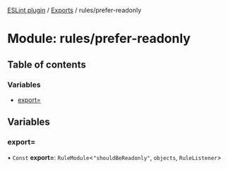 [ESLint plugin](../index.md) / [Exports](../modules.md) / rules/prefer-readonly

# Module: rules/prefer-readonly

## Table of contents

### Variables

- [export&#x3D;](rules_prefer_readonly.md#export&#x3D;)

## Variables

### export&#x3D;

• `Const` **export=**: `RuleModule`<``"shouldBeReadonly"``, `objects`, `RuleListener`\>
